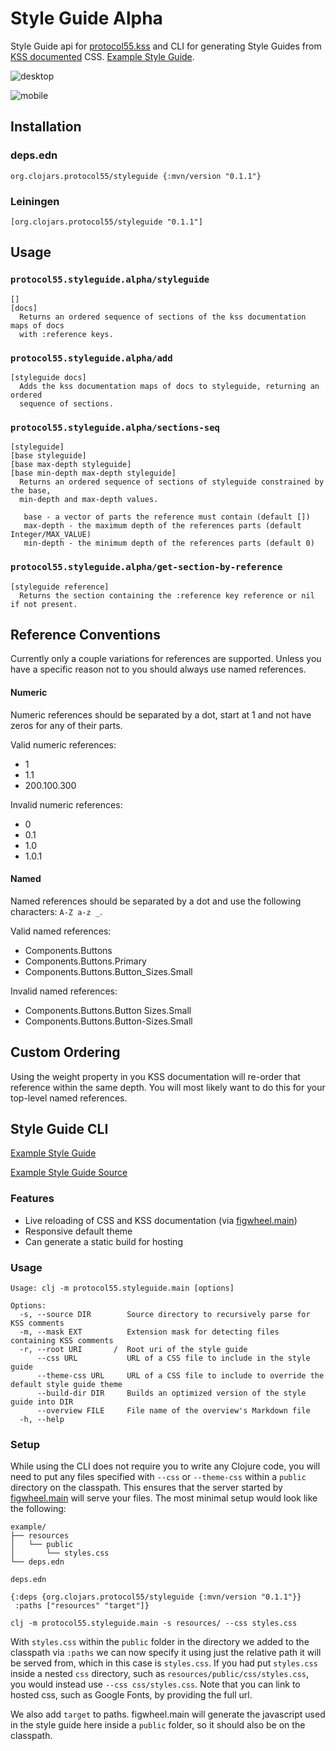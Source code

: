 # Style Guide Alpha

Style Guide api for [protocol55.kss](https://github.com/protocol55/kss) and CLI
for generating Style Guides from [KSS documented](https://warpspire.com/kss/syntax/) CSS.
[Example Style Guide](https://protocol55.github.io/styleguide/index.html).

![desktop](https://user-images.githubusercontent.com/1444385/44896306-aa851180-acac-11e8-8839-f347341dea61.png)

![mobile](https://user-images.githubusercontent.com/1444385/44896305-aa851180-acac-11e8-9640-dc57cef4db33.png)

## Installation

### deps.edn

`org.clojars.protocol55/styleguide {:mvn/version "0.1.1"}`

### Leiningen

`[org.clojars.protocol55/styleguide "0.1.1"]`

## Usage

### `protocol55.styleguide.alpha/styleguide`

```
[]
[docs]
  Returns an ordered sequence of sections of the kss documentation maps of docs
  with :reference keys.
```

### `protocol55.styleguide.alpha/add`

```
[styleguide docs]
  Adds the kss documentation maps of docs to styleguide, returning an ordered
  sequence of sections.
```

### `protocol55.styleguide.alpha/sections-seq`

```
[styleguide]
[base styleguide]
[base max-depth styleguide]
[base min-depth max-depth styleguide]
  Returns an ordered sequence of sections of styleguide constrained by the base,
  min-depth and max-depth values.

   base - a vector of parts the reference must contain (default [])
   max-depth - the maximum depth of the references parts (default Integer/MAX_VALUE)
   min-depth - the minimum depth of the references parts (default 0)
```

### `protocol55.styleguide.alpha/get-section-by-reference`

```
[styleguide reference]
  Returns the section containing the :reference key reference or nil if not present.
```

## Reference Conventions

Currently only a couple variations for references are supported. Unless you have
a specific reason not to you should always use named references.

#### Numeric

Numeric references should be separated by a dot, start at 1 and not have zeros
for any of their parts.

Valid numeric references:

- 1
- 1.1
- 200.100.300

Invalid numeric references:

- 0
- 0.1
- 1.0
- 1.0.1

#### Named

Named references should be separated by a dot and use the following characters:
`A-Z a-z _`.

Valid named references:

- Components.Buttons
- Components.Buttons.Primary
- Components.Buttons.Button_Sizes.Small

Invalid named references:

- Components.Buttons.Button Sizes.Small
- Components.Buttons.Button-Sizes.Small

## Custom Ordering

Using the weight property in you KSS documentation will re-order that reference
within the same depth. You will most likely want to do this for your top-level
named references.

## Style Guide CLI

[Example Style Guide](https://protocol55.github.io/styleguide/index.html)

[Example Style Guide Source](https://github.com/protocol55/styleguide/tree/master/resources/public/protocol55/styleguide/content/default_theme)

### Features

- Live reloading of CSS and KSS documentation (via
  [figwheel.main](https://github.com/bhauman/figwheel-main/))
- Responsive default theme
- Can generate a static build for hosting

### Usage

```
Usage: clj -m protocol55.styleguide.main [options]

Options:
  -s, --source DIR        Source directory to recursively parse for KSS comments
  -m, --mask EXT          Extension mask for detecting files containing KSS comments
  -r, --root URI       /  Root uri of the style guide
      --css URL           URL of a CSS file to include in the style guide
      --theme-css URL     URL of a CSS file to include to override the default style guide theme
      --build-dir DIR     Builds an optimized version of the style guide into DIR
      --overview FILE     File name of the overview's Markdown file
  -h, --help
```

### Setup

While using the CLI does not require you to write any Clojure code, you will
need to put any files specified with `--css` or `--theme-css` within a `public`
directory on the classpath. This ensures that the server started by
[figwheel.main](https://github.com/bhauman/figwheel-main/) will serve your
files. The most minimal setup would look like the following:

```
example/
├── resources
│   └── public
│       └── styles.css
└── deps.edn
```

`deps.edn`

```edn
{:deps {org.clojars.protocol55/styleguide {:mvn/version "0.1.1"}}
 :paths ["resources" "target"]}
```

`clj -m protocol55.styleguide.main -s resources/ --css styles.css`

With `styles.css` within the `public` folder in the directory we added to the
classpath via `:paths` we can now specify it using just the relative path it
will be served from, which in this case is `styles.css`. If you had put
`styles.css` inside a nested `css` directory, such as
`resources/public/css/styles.css`, you would instead use `--css css/styles.css`.
Note that you can link to hosted css, such as Google Fonts, by providing the
full url.

We also add `target` to paths. figwheel.main will generate the javascript used
in the style guide here inside a `public` folder, so it should also be on the
classpath.
